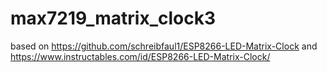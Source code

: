 # max7219_matrix_clock3
based on https://github.com/schreibfaul1/ESP8266-LED-Matrix-Clock and https://www.instructables.com/id/ESP8266-LED-Matrix-Clock/
